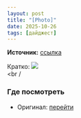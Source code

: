 ```yaml
---
layout: post
title: "[Photo]"
date: 2025-10-26
tags: [дайджест]
---
```


**Источник:** [ссылка](https://t.me/neyr0graph/3079)

Кратко: <a href="https://tg.i-c-a.su/media/neyr0graph/3079/5222068023458921271_y_2.jpg" rel="nofollow" target="_blank"><img src="https://tg.i-c-a.su/media/neyr0graph/3079/preview/thumb.jpeg" /></a><br /><br /

### Где посмотреть
- Оригинал: [перейти]({link})
